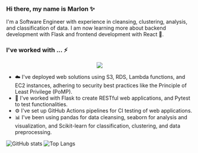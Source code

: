 ### Hi there, my name is Marlon ✨

I'm a Software Engineer with experience in cleansing, clustering, analysis, and classification of data. I am now learning more about backend development with Flask and frontend development with React 🌱.

### I've worked with ... ⚡

<p align="center">
  <a href="https://skillicons.dev">
    <img src="https://skillicons.dev/icons?i=aws,gcp,linux,flask,py,postgres,githubactions,sklearn&perline=3" />
  </a>
</p>

- ☁️ I've deployed web solutions using S3, RDS, Lambda functions, and EC2 instances, adhering to security best practices like the Principle of Least Privilege (PoMP).
- 🛞 I've worked with Flask to create RESTful web applications, and Pytest to test functionalities.
- ⚙️ I've set up GitHub Actions pipelines for CI testing of web applications.
- 📊 I've been using pandas for data cleansing, seaborn for analysis and visualization, and Scikit-learn for classification, clustering, and data preprocessing.


![GitHub stats](https://github-readme-stats.vercel.app/api?username=Marlondot&show_icons=true&theme=radical)
![Top Langs](https://github-readme-stats.vercel.app/api/top-langs/?username=Marlondot&hide_progress=true&theme=radical)


<!--

[![Cloud Skills](https://skillicons.dev/icons?i=aws,gcp,linux&perline=3)](https://skillicons.dev)
[![Dev Skills](https://skillicons.dev/icons?i=flask,py,postgres&perline=3)](https://skillicons.dev)
[![CI Skills](https://skillicons.dev/icons?i=githubactions&perline=1)](https://skillicons.dev)
[![AI Skills](https://skillicons.dev/icons?i=sklearn&perline=1)](https://skillicons.dev)

**Marlondot/Marlondot** is a ✨ _special_ ✨ repository because its `README.md` (this file) appears on your GitHub profile.

Here are some ideas to get you started:

- 🔭 I’m currently working on ...
- 🌱 I’m currently learning ...
- 👯 I’m looking to collaborate on ...
- 🤔 I’m looking for help with ...
- 💬 Ask me about ...
- 📫 How to reach me: ...
- 😄 Pronouns: ...
- ⚡ Fun fact: ...
-->
